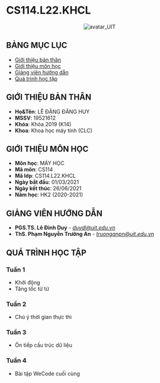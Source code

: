 # CS114.L22.KHCL

<p align="center">
  <img src="https://www.uit.edu.vn/sites/vi/files/banner_uit_0.png" title="avatar_UIT">
</p>

## BẢNG MỤC LỤC
* [Giới thiệu bản thân](#banthan)
* [Giới thiệu môn học](#monhoc)
* [Giảng viên hướng dẫn](#giangvien)
* [Quá trình học tập](#quatrinh)

## GIỚI THIỆU BẢN THÂN
<a name="banthan"></a>
* **Họ&Tên**: LÊ ĐẶNG ĐĂNG HUY
* **MSSV**: 19521612
* **Khóa**: Khóa 2019 (K14)
* **Khoa**: Khoa học máy tính (CLC)

## GIỚI THIỆU MÔN HỌC
<a name="monhoc"></a>
* **Môn học**: MÁY HỌC 
* **Mã môn**: CS114
* **Mã lớp**: CS114.L22.KHCL
* **Ngày bắt đầu**: 01/03/2021
* **Ngày kết thúc**: 26/06/2021
* **Năm học**: HK2 (2020-2021)

## GIẢNG VIÊN HƯỚNG DẪN
<a name="giangvien"></a>
* **PGS.TS. Lê Đình Duy** - *duydl@uit.edu.vn*
* **ThS. Phạm Nguyễn Trường An** - *truonganpn@uit.edu.vn*

## QUÁ TRÌNH HỌC TẬP
<a name="quatrinh"></a>

### Tuần 1
* Khởi động
* Tăng tốc từ từ
### Tuần 2
* Chú ý thời gian thực thi
### Tuần 3
* Ôn tiếp cấu trúc dữ liệu
### Tuần 4
* Bài tập WeCode cuối cùng


